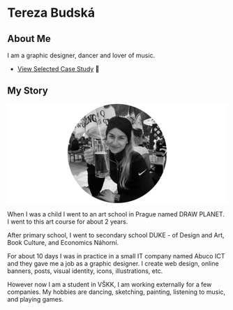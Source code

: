 # Tereza Budská

## About Me

I am a graphic designer, dancer and lover of music.

- [View Selected Case Study](case-study.md) 🌸

## My Story

![Alt text description.](me.jpg)

When I was a child I went to an art school in Prague named DRAW PLANET. I went to this art course for about 2 years. 

After primary school, I went to secondary school DUKE - of Design and Art, Book Culture, and Economics Náhorní. 

For about 10 days I was in practice in a small IT company named Abuco ICT and they gave me a job as a graphic designer. I create web design, online banners, posts, visual identity, icons, illustrations, etc.

However now I am a student in VŠKK, I am working externally for a few companies. My hobbies are dancing, sketching, painting, listening to music, and playing games. 
